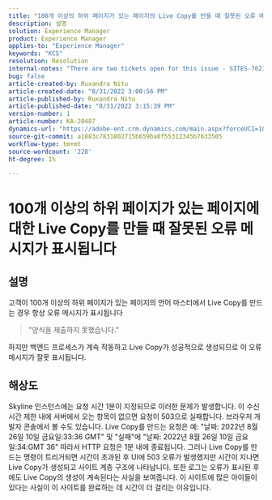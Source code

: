 ```yaml
---
title: "100개 이상의 하위 페이지가 있는 페이지의 Live Copy를 만들 때 잘못된 오류 메시지가 표시됩니다."
description: 설명
solution: Experience Manager
product: Experience Manager
applies-to: "Experience Manager"
keywords: "KCS"
resolution: Resolution
internal-notes: "There are two tickets open for this issue - SITES-7621 and SITES-7668"
bug: false
article-created-by: Ruxandra Nitu
article-created-date: "8/31/2022 3:00:56 PM"
article-published-by: Ruxandra Nitu
article-published-date: "8/31/2022 3:15:39 PM"
version-number: 1
article-number: KA-20487
dynamics-url: "https://adobe-ent.crm.dynamics.com/main.aspx?forceUCI=1&pagetype=entityrecord&etn=knowledgearticle&id=56d1d4b4-3d29-ed11-9db1-0022480861dd"
source-git-commit: a1883c7831802715b659ba0f55312345b7633505
workflow-type: tm+mt
source-wordcount: '228'
ht-degree: 1%

---
```


# 100개 이상의 하위 페이지가 있는 페이지에 대한 Live Copy를 만들 때 잘못된 오류 메시지가 표시됩니다

## 설명


고객이 100개 이상의 하위 페이지가 있는 페이지의 언어 마스터에서 Live Copy를 만드는 경우 항상 오류 메시지가 표시됩니다


> &quot;양식을 제출하지 못했습니다.&quot;


하지만 백엔드 프로세스가 계속 작동하고 Live Copy가 성공적으로 생성되므로 이 오류 메시지가 잘못 표시됩니다.


## 해상도


Skyline 인스턴스에는 요청 시간 1분이 지정되므로 이러한 문제가 발생합니다.
이 수신 시간 제한 내에 서버에서 오는 항목이 없으면 요청이 503으로 실패합니다.
브라우저 개발자 콘솔에서 볼 수도 있습니다. Live Copy를 만드는 요청은 예: &quot;날짜: 2022년 8월 26일 10일 금요일:33:36 GMT&quot; 및 &quot;실패&quot;에 &quot;날짜: 2022년 8월 26일 10일 금요일:34:GMT 36&quot; 따라서 HTTP 요청은 1분 내에 종료됩니다.
그러나 Live Copy를 만드는 명령이 트리거되면 시간이 초과된 후 UI에 503 오류가 발생했지만 시간이 지나면 Live Copy가 생성되고 사이트 계층 구조에 나타납니다. 또한 로그는 오류가 표시된 후에도 Live Copy의 생성이 계속된다는 사실을 보여줍니다. 이 사이트에 많은 아이들이 있다는 사실이 이 사이트를 완료하는 데 시간이 더 걸리는 이유입니다.
